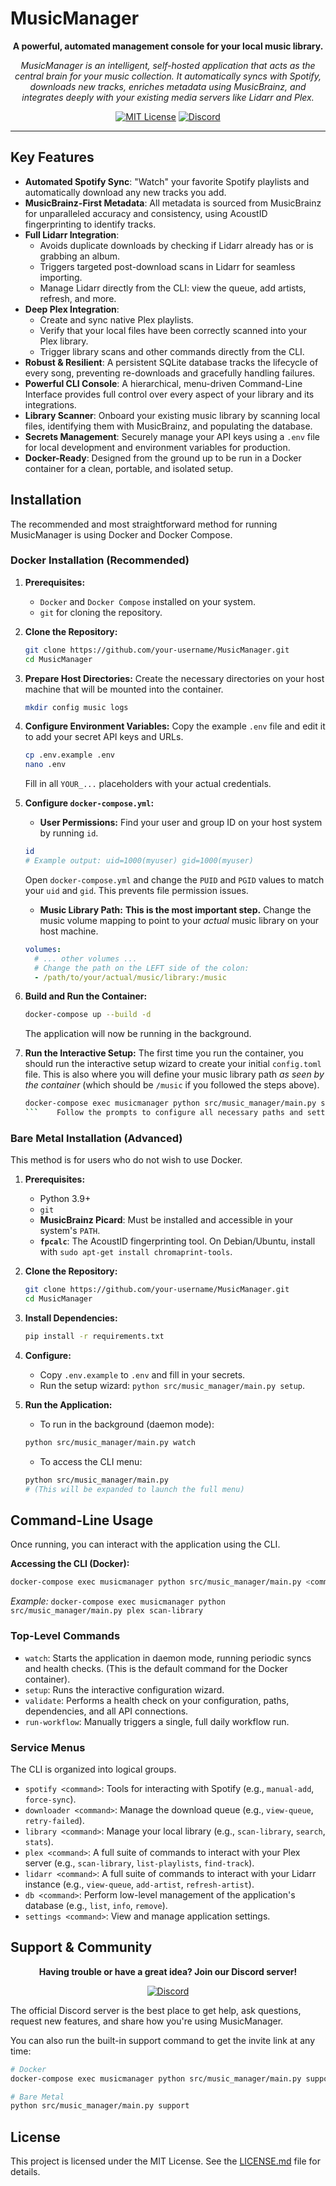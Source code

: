 # MusicManager

<div align="center">

**A powerful, automated management console for your local music library.**

*MusicManager is an intelligent, self-hosted application that acts as the central brain for your music collection. It automatically syncs with Spotify, downloads new tracks, enriches metadata using MusicBrainz, and integrates deeply with your existing media servers like Lidarr and Plex.*

[![MIT License](https://img.shields.io/badge/License-MIT-green.svg?style=for-the-badge)](LICENSE.md)
[![Discord](https://img.shields.io/discord/YOUR_DISCORD_SERVER_ID?label=Community&logo=discord&style=for-the-badge)](https://discord.gg/YOUR_INVITE_CODE)

</div>

---

## Key Features

*   **Automated Spotify Sync**: "Watch" your favorite Spotify playlists and automatically download any new tracks you add.
*   **MusicBrainz-First Metadata**: All metadata is sourced from MusicBrainz for unparalleled accuracy and consistency, using AcoustID fingerprinting to identify tracks.
*   **Full Lidarr Integration**:
    *   Avoids duplicate downloads by checking if Lidarr already has or is grabbing an album.
    *   Triggers targeted post-download scans in Lidarr for seamless importing.
    *   Manage Lidarr directly from the CLI: view the queue, add artists, refresh, and more.
*   **Deep Plex Integration**:
    *   Create and sync native Plex playlists.
    *   Verify that your local files have been correctly scanned into your Plex library.
    *   Trigger library scans and other commands directly from the CLI.
*   **Robust & Resilient**: A persistent SQLite database tracks the lifecycle of every song, preventing re-downloads and gracefully handling failures.
*   **Powerful CLI Console**: A hierarchical, menu-driven Command-Line Interface provides full control over every aspect of your library and its integrations.
*   **Library Scanner**: Onboard your existing music library by scanning local files, identifying them with MusicBrainz, and populating the database.
*   **Secrets Management**: Securely manage your API keys using a `.env` file for local development and environment variables for production.
*   **Docker-Ready**: Designed from the ground up to be run in a Docker container for a clean, portable, and isolated setup.

## Installation

The recommended and most straightforward method for running MusicManager is using Docker and Docker Compose.

### Docker Installation (Recommended)

1.  **Prerequisites:**
    *   `Docker` and `Docker Compose` installed on your system.
    *   `git` for cloning the repository.

2.  **Clone the Repository:**
    ```bash
    git clone https://github.com/your-username/MusicManager.git
    cd MusicManager
    ```

3.  **Prepare Host Directories:**
    Create the necessary directories on your host machine that will be mounted into the container.
    ```bash
    mkdir config music logs
    ```

4.  **Configure Environment Variables:**
    Copy the example `.env` file and edit it to add your secret API keys and URLs.
    ```bash
    cp .env.example .env
    nano .env
    ```
    Fill in all `YOUR_...` placeholders with your actual credentials.

5.  **Configure `docker-compose.yml`:**
    *   **User Permissions:** Find your user and group ID on your host system by running `id`.
      ```bash
      id
      # Example output: uid=1000(myuser) gid=1000(myuser)
      ```
      Open `docker-compose.yml` and change the `PUID` and `PGID` values to match your `uid` and `gid`. This prevents file permission issues.
    *   **Music Library Path:** **This is the most important step.** Change the music volume mapping to point to your *actual* music library on your host machine.
      ```yaml
      volumes:
        # ... other volumes ...
        # Change the path on the LEFT side of the colon:
        - /path/to/your/actual/music/library:/music
      ```

6.  **Build and Run the Container:**
    ```bash
    docker-compose up --build -d
    ```
    The application will now be running in the background.

7.  **Run the Interactive Setup:**
    The first time you run the container, you should run the interactive setup wizard to create your initial `config.toml` file. This is also where you will define your music library path *as seen by the container* (which should be `/music` if you followed the steps above).
    ```bash
    docker-compose exec musicmanager python src/music_manager/main.py setup
    ```    Follow the prompts to configure all necessary paths and settings.

### Bare Metal Installation (Advanced)

This method is for users who do not wish to use Docker.

1.  **Prerequisites:**
    *   Python 3.9+
    *   `git`
    *   **MusicBrainz Picard**: Must be installed and accessible in your system's `PATH`.
    *   **`fpcalc`**: The AcoustID fingerprinting tool. On Debian/Ubuntu, install with `sudo apt-get install chromaprint-tools`.

2.  **Clone the Repository:**
    ```bash
    git clone https://github.com/your-username/MusicManager.git
    cd MusicManager
    ```

3.  **Install Dependencies:**
    ```bash
    pip install -r requirements.txt
    ```

4.  **Configure:**
    *   Copy `.env.example` to `.env` and fill in your secrets.
    *   Run the setup wizard: `python src/music_manager/main.py setup`.

5.  **Run the Application:**
    *   To run in the background (daemon mode):
      ```bash
      python src/music_manager/main.py watch
      ```
    *   To access the CLI menu:
      ```bash
      python src/music_manager/main.py
      # (This will be expanded to launch the full menu)
      ```

## Command-Line Usage

Once running, you can interact with the application using the CLI.

**Accessing the CLI (Docker):**
```bash
docker-compose exec musicmanager python src/music_manager/main.py <command>
```
*Example:* `docker-compose exec musicmanager python src/music_manager/main.py plex scan-library`

### Top-Level Commands

*   `watch`: Starts the application in daemon mode, running periodic syncs and health checks. (This is the default command for the Docker container).
*   `setup`: Runs the interactive configuration wizard.
*   `validate`: Performs a health check on your configuration, paths, dependencies, and all API connections.
*   `run-workflow`: Manually triggers a single, full daily workflow run.

### Service Menus

The CLI is organized into logical groups.

*   `spotify <command>`: Tools for interacting with Spotify (e.g., `manual-add`, `force-sync`).
*   `downloader <command>`: Manage the download queue (e.g., `view-queue`, `retry-failed`).
*   `library <command>`: Manage your local library (e.g., `scan-library`, `search`, `stats`).
*   `plex <command>`: A full suite of commands to interact with your Plex server (e.g., `scan-library`, `list-playlists`, `find-track`).
*   `lidarr <command>`: A full suite of commands to interact with your Lidarr instance (e.g., `view-queue`, `add-artist`, `refresh-artist`).
*   `db <command>`: Perform low-level management of the application's database (e.g., `list`, `info`, `remove`).
*   `settings <command>`: View and manage application settings.

## Support & Community

<div align="center">

**Having trouble or have a great idea? Join our Discord server!**

[![Discord](https://img.shields.io/discord/YOUR_DISCORD_SERVER_ID?label=Join%20the%20Community&logo=discord&style=for-the-badge&logoColor=white)](https://discord.gg/YOUR_INVITE_CODE)

</div>

The official Discord server is the best place to get help, ask questions, request new features, and share how you're using MusicManager.

You can also run the built-in support command to get the invite link at any time:
```bash
# Docker
docker-compose exec musicmanager python src/music_manager/main.py support

# Bare Metal
python src/music_manager/main.py support
```

## License

This project is licensed under the MIT License. See the [LICENSE.md](LICENSE.md) file for details.